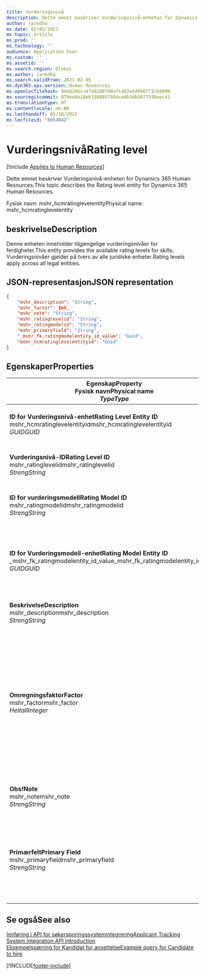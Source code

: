 ```yaml
---
title: Vurderingsnivå
description: Dette emnet beskriver Vurderingsnivå-enheten for Dynamics 365 Human Resources.
author: jaredha
ms.date: 02/05/2021
ms.topic: article
ms.prod: ''
ms.technology: ''
audience: Application User
ms.custom: ''
ms.assetid: ''
ms.search.region: Global
ms.author: jaredha
ms.search.validFrom: 2021-02-05
ms.dyn365.ops.version: Human Resources
ms.openlocfilehash: 8bbd10bcc47a928070da7cd82e6d996f71c65698
ms.sourcegitcommit: 879ee8a10e6158885795dce4b3db5077540eec41
ms.translationtype: HT
ms.contentlocale: nb-NO
ms.lasthandoff: 05/18/2021
ms.locfileid: "6054842"
---
```

# <a name="rating-level"></a><span data-ttu-id="4a996-103">Vurderingsnivå</span><span class="sxs-lookup"><span data-stu-id="4a996-103">Rating level</span></span>

[!include [Applies to Human Resources](../includes/applies-to-hr.md)]

<span data-ttu-id="4a996-104">Dette emnet beskriver Vurderingsnivå-enheten for Dynamics 365 Human Resources.</span><span class="sxs-lookup"><span data-stu-id="4a996-104">This topic describes the Rating level entity for Dynamics 365 Human Resources.</span></span>

<span data-ttu-id="4a996-105">Fysisk navn: mshr_hcmratinglevelentity</span><span class="sxs-lookup"><span data-stu-id="4a996-105">Physical name: mshr_hcmratinglevelentity</span></span>

## <a name="description"></a><span data-ttu-id="4a996-106">beskrivelse</span><span class="sxs-lookup"><span data-stu-id="4a996-106">Description</span></span>

<span data-ttu-id="4a996-107">Denne enheten inneholder tilgjengelige vurderingsnivåer for ferdigheter.</span><span class="sxs-lookup"><span data-stu-id="4a996-107">This entity provides the available rating levels for skills.</span></span> <span data-ttu-id="4a996-108">Vurderingsnivåer gjelder på tvers av alle juridiske enheter.</span><span class="sxs-lookup"><span data-stu-id="4a996-108">Rating levels apply across all legal entities.</span></span>

## <a name="json-representation"></a><span data-ttu-id="4a996-109">JSON-representasjon</span><span class="sxs-lookup"><span data-stu-id="4a996-109">JSON representation</span></span>

```json
{
    "mshr_description": "String",
    "mshr_factor": Int,
    "mshr_note": "String",
    "mshr_ratinglevelid": "String",
    "mshr_ratingmodelid": "String",
    "mshr_primaryfield": "String",
    "_mshr_fk_ratingmodelentity_id_value": "Guid",
    "mshr_hcmratinglevelentityid": "Guid"
}
```

## <a name="properties"></a><span data-ttu-id="4a996-110">Egenskaper</span><span class="sxs-lookup"><span data-stu-id="4a996-110">Properties</span></span>

| <span data-ttu-id="4a996-111">Egenskap</span><span class="sxs-lookup"><span data-stu-id="4a996-111">Property</span></span><br><span data-ttu-id="4a996-112">**Fysisk navn**</span><span class="sxs-lookup"><span data-stu-id="4a996-112">**Physical name**</span></span><br><span data-ttu-id="4a996-113">**_Type_**</span><span class="sxs-lookup"><span data-stu-id="4a996-113">**_Type_**</span></span> | <span data-ttu-id="4a996-114">Bruk</span><span class="sxs-lookup"><span data-stu-id="4a996-114">Use</span></span> | <span data-ttu-id="4a996-115">beskrivelse</span><span class="sxs-lookup"><span data-stu-id="4a996-115">Description</span></span> |
| --- | --- | --- |
| <span data-ttu-id="4a996-116">**ID for Vurderingsnivå-enhet**</span><span class="sxs-lookup"><span data-stu-id="4a996-116">**Rating Level Entity ID**</span></span><br><span data-ttu-id="4a996-117">mshr_hcmratinglevelentityid</span><span class="sxs-lookup"><span data-stu-id="4a996-117">mshr_hcmratinglevelentityid</span></span><br><span data-ttu-id="4a996-118">*GUID*</span><span class="sxs-lookup"><span data-stu-id="4a996-118">*GUID*</span></span> | <span data-ttu-id="4a996-119">Skrivebeskyttet</span><span class="sxs-lookup"><span data-stu-id="4a996-119">Read-only</span></span><br><span data-ttu-id="4a996-120">Obligatorisk</span><span class="sxs-lookup"><span data-stu-id="4a996-120">Required</span></span><br><span data-ttu-id="4a996-121">Systemgenerert</span><span class="sxs-lookup"><span data-stu-id="4a996-121">System-generated</span></span> | <span data-ttu-id="4a996-122">Den systemgenererte unike identifikatoren for nivået.</span><span class="sxs-lookup"><span data-stu-id="4a996-122">The system-generated unique identifier for the level.</span></span> |
| <span data-ttu-id="4a996-123">**Vurderingsnivå-ID**</span><span class="sxs-lookup"><span data-stu-id="4a996-123">**Rating Level ID**</span></span><br><span data-ttu-id="4a996-124">mshr_ratinglevelid</span><span class="sxs-lookup"><span data-stu-id="4a996-124">mshr_ratinglevelid</span></span><br><span data-ttu-id="4a996-125">*Streng*</span><span class="sxs-lookup"><span data-stu-id="4a996-125">*String*</span></span> | <span data-ttu-id="4a996-126">Lese/skrive</span><span class="sxs-lookup"><span data-stu-id="4a996-126">Read/write</span></span><br><span data-ttu-id="4a996-127">Obligatorisk</span><span class="sxs-lookup"><span data-stu-id="4a996-127">Required</span></span> | <span data-ttu-id="4a996-128">Brukerlesbare unik identifikator for nivået.</span><span class="sxs-lookup"><span data-stu-id="4a996-128">User-readable unique identifier for the level.</span></span> |
| <span data-ttu-id="4a996-129">**ID for vurderingsmodell**</span><span class="sxs-lookup"><span data-stu-id="4a996-129">**Rating Model ID**</span></span><br><span data-ttu-id="4a996-130">mshr_ratingmodelid</span><span class="sxs-lookup"><span data-stu-id="4a996-130">mshr_ratingmodelid</span></span><br><span data-ttu-id="4a996-131">*Streng*</span><span class="sxs-lookup"><span data-stu-id="4a996-131">*String*</span></span> | <span data-ttu-id="4a996-132">Lese/skrive</span><span class="sxs-lookup"><span data-stu-id="4a996-132">Read/write</span></span><br><span data-ttu-id="4a996-133">Obligatorisk</span><span class="sxs-lookup"><span data-stu-id="4a996-133">Required</span></span> | <span data-ttu-id="4a996-134">Vurderingsmodellen som vurderingsnivået tilhører.</span><span class="sxs-lookup"><span data-stu-id="4a996-134">The rating model to which the rating level belongs.</span></span> |
| <span data-ttu-id="4a996-135">**ID for Vurderingsmodell-enhet**</span><span class="sxs-lookup"><span data-stu-id="4a996-135">**Rating Model Entity ID**</span></span><br><span data-ttu-id="4a996-136">_mshr_fk_ratingmodelentity_id_value</span><span class="sxs-lookup"><span data-stu-id="4a996-136">_mshr_fk_ratingmodelentity_id_value</span></span><br><span data-ttu-id="4a996-137">*GUID*</span><span class="sxs-lookup"><span data-stu-id="4a996-137">*GUID*</span></span> | <span data-ttu-id="4a996-138">Skrivebeskyttet</span><span class="sxs-lookup"><span data-stu-id="4a996-138">Read-only</span></span><br><span data-ttu-id="4a996-139">Obligatorisk</span><span class="sxs-lookup"><span data-stu-id="4a996-139">Required</span></span><br><span data-ttu-id="4a996-140">Sekundærnøkkel: mshr_hcmratingmodelentityid i mshr_hcmratingmodelentity</span><span class="sxs-lookup"><span data-stu-id="4a996-140">Foreign key: mshr_hcmratingmodelentityid of mshr_hcmratingmodelentity</span></span> | <span data-ttu-id="4a996-141">Den systemgenererte IDen for vurderingsmodellen som vurderingsnivået tilhører.</span><span class="sxs-lookup"><span data-stu-id="4a996-141">The system-generated identifier for the rating model to which the rating level belongs.</span></span> |
| <span data-ttu-id="4a996-142">**Beskrivelse**</span><span class="sxs-lookup"><span data-stu-id="4a996-142">**Description**</span></span><br><span data-ttu-id="4a996-143">mshr_description</span><span class="sxs-lookup"><span data-stu-id="4a996-143">mshr_description</span></span><br><span data-ttu-id="4a996-144">*Streng*</span><span class="sxs-lookup"><span data-stu-id="4a996-144">*String*</span></span> | <span data-ttu-id="4a996-145">Lese/skrive</span><span class="sxs-lookup"><span data-stu-id="4a996-145">Read/write</span></span><br><span data-ttu-id="4a996-146">Obligatorisk</span><span class="sxs-lookup"><span data-stu-id="4a996-146">Required</span></span> | <span data-ttu-id="4a996-147">Beskrivelsen av vurderingsnivået.</span><span class="sxs-lookup"><span data-stu-id="4a996-147">The description of the rating level.</span></span> |
| <span data-ttu-id="4a996-148">**Omregningsfaktor**</span><span class="sxs-lookup"><span data-stu-id="4a996-148">**Factor**</span></span><br><span data-ttu-id="4a996-149">mshr_factor</span><span class="sxs-lookup"><span data-stu-id="4a996-149">mshr_factor</span></span><br><span data-ttu-id="4a996-150">*Heltall*</span><span class="sxs-lookup"><span data-stu-id="4a996-150">*Integer*</span></span> | <span data-ttu-id="4a996-151">Lese/skrive</span><span class="sxs-lookup"><span data-stu-id="4a996-151">Read/write</span></span><br><span data-ttu-id="4a996-152">Obligatorisk</span><span class="sxs-lookup"><span data-stu-id="4a996-152">Required</span></span> | <span data-ttu-id="4a996-153">Faktoren for vurderingsnivået.</span><span class="sxs-lookup"><span data-stu-id="4a996-153">The factor for the rating level.</span></span> <span data-ttu-id="4a996-154">Når du sammenligner varer med et annet antall vurderingsnivåer, brukes faktoren til å normalisere poengsummene.</span><span class="sxs-lookup"><span data-stu-id="4a996-154">When you compare items with a different number of rating levels, the factor is used to normalize the scores.</span></span> <span data-ttu-id="4a996-155">Verdien må være et heltall mellom 0 og 9.</span><span class="sxs-lookup"><span data-stu-id="4a996-155">The value must be an integer between 0 and 9.</span></span> |
| <span data-ttu-id="4a996-156">**Obs!**</span><span class="sxs-lookup"><span data-stu-id="4a996-156">**Note**</span></span><br><span data-ttu-id="4a996-157">mshr_note</span><span class="sxs-lookup"><span data-stu-id="4a996-157">mshr_note</span></span><br><span data-ttu-id="4a996-158">*Streng*</span><span class="sxs-lookup"><span data-stu-id="4a996-158">*String*</span></span> | <span data-ttu-id="4a996-159">Lese/skrive</span><span class="sxs-lookup"><span data-stu-id="4a996-159">Read/write</span></span><br><span data-ttu-id="4a996-160">Valgfri</span><span class="sxs-lookup"><span data-stu-id="4a996-160">Optional</span></span> | <span data-ttu-id="4a996-161">Eventuelle merknader som er knyttet til vurderingsnivået.</span><span class="sxs-lookup"><span data-stu-id="4a996-161">Any notes associated with the rating level.</span></span> |
| <span data-ttu-id="4a996-162">**Primærfelt**</span><span class="sxs-lookup"><span data-stu-id="4a996-162">**Primary Field**</span></span><br><span data-ttu-id="4a996-163">mshr_primaryfield</span><span class="sxs-lookup"><span data-stu-id="4a996-163">mshr_primaryfield</span></span><br><span data-ttu-id="4a996-164">*Streng*</span><span class="sxs-lookup"><span data-stu-id="4a996-164">*String*</span></span> | <span data-ttu-id="4a996-165">Skrivebeskyttet</span><span class="sxs-lookup"><span data-stu-id="4a996-165">Read-only</span></span><br><span data-ttu-id="4a996-166">Obligatorisk</span><span class="sxs-lookup"><span data-stu-id="4a996-166">Required</span></span> | <span data-ttu-id="4a996-167">Felt som brukes som en identifikator for enhetsposten.</span><span class="sxs-lookup"><span data-stu-id="4a996-167">Field to be used as an identifier of the entity record.</span></span> <span data-ttu-id="4a996-168">Kombinasjon av vurderingsnivå-ID og vurderingsmodell-ID.</span><span class="sxs-lookup"><span data-stu-id="4a996-168">Combination of rating level ID and rating model ID.</span></span> |

## <a name="see-also"></a><span data-ttu-id="4a996-169">Se også</span><span class="sxs-lookup"><span data-stu-id="4a996-169">See also</span></span>

[<span data-ttu-id="4a996-170">Innføring i API for søkersporingssystemintegrering</span><span class="sxs-lookup"><span data-stu-id="4a996-170">Applicant Tracking System integration API introduction</span></span>](hr-admin-integration-ats-api-introduction.md)<br>
[<span data-ttu-id="4a996-171">Eksempelspørring for Kandidat for ansettelse</span><span class="sxs-lookup"><span data-stu-id="4a996-171">Example query for Candidate to hire</span></span>](hr-admin-integration-ats-api-candidate-to-hire-example-query.md)



[!INCLUDE[footer-include](../includes/footer-banner.md)]